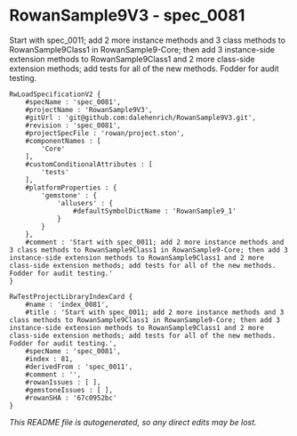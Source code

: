 # RowanSample9V3 - spec_0081
Start with spec_0011; add 2 more instance methods and 3 class methods to RowanSample9Class1 in RowanSample9-Core; then add 3 instance-side extension methods to RowanSample9Class1 and 2 more class-side extension methods; add tests for all of the new methods. Fodder for audit testing.
```
RwLoadSpecificationV2 {
	#specName : 'spec_0081',
	#projectName : 'RowanSample9V3',
	#gitUrl : 'git@github.com:dalehenrich/RowanSample9V3.git',
	#revision : 'spec_0081',
	#projectSpecFile : 'rowan/project.ston',
	#componentNames : [
		'Core'
	],
	#customConditionalAttributes : [
		'tests'
	],
	#platformProperties : {
		'gemstone' : {
			'allusers' : {
				#defaultSymbolDictName : 'RowanSample9_1'
			}
		}
	},
	#comment : 'Start with spec_0011; add 2 more instance methods and 3 class methods to RowanSample9Class1 in RowanSample9-Core; then add 3 instance-side extension methods to RowanSample9Class1 and 2 more class-side extension methods; add tests for all of the new methods. Fodder for audit testing.'
}

RwTestProjectLibraryIndexCard {
	#name : 'index_0081',
	#title : 'Start with spec_0011; add 2 more instance methods and 3 class methods to RowanSample9Class1 in RowanSample9-Core; then add 3 instance-side extension methods to RowanSample9Class1 and 2 more class-side extension methods; add tests for all of the new methods. Fodder for audit testing.',
	#specName : 'spec_0081',
	#index : 81,
	#derivedFrom : 'spec_0011',
	#comment : '',
	#rowanIssues : [ ],
	#gemstoneIssues : [ ],
	#rowanSHA : '67c0952bc'
}
```

*This README file is autogenerated, so any direct edits may be lost.*
